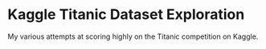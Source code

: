 # Kaggle Titanic Dataset Exploration

My various attempts at scoring highly on the Titanic competition on Kaggle.